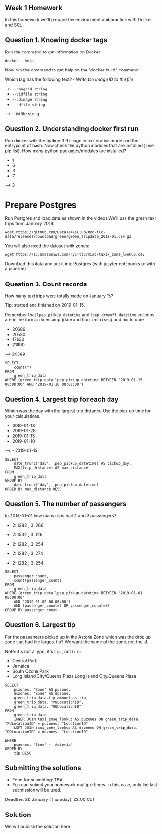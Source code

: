 ## Week 1 Homework

In this homework we'll prepare the environment 
and practice with Docker and SQL


## Question 1. Knowing docker tags

Run the command to get information on Docker 

```docker --help```

Now run the command to get help on the "docker build" command

Which tag has the following text? - *Write the image ID to the file* 

- `--imageid string`
- `--iidfile string`
- `--idimage string`
- `--idfile string`

--> --iidfile string 

## Question 2. Understanding docker first run 

Run docker with the python:3.9 image in an iterative mode and the entrypoint of bash.
Now check the python modules that are installed ( use pip list). 
How many python packages/modules are installed?

- 1
- 6
- 3
- 7

--> 3

# Prepare Postgres

Run Postgres and load data as shown in the videos
We'll use the green taxi trips from January 2019:

```wget https://github.com/DataTalksClub/nyc-tlc-data/releases/download/green/green_tripdata_2019-01.csv.gz```

You will also need the dataset with zones:

```wget https://s3.amazonaws.com/nyc-tlc/misc/taxi+_zone_lookup.csv```

Download this data and put it into Postgres (with jupyter notebooks or with a pipeline)


## Question 3. Count records 

How many taxi trips were totally made on January 15?

Tip: started and finished on 2019-01-15. 

Remember that `lpep_pickup_datetime` and `lpep_dropoff_datetime` columns are in the format timestamp (date and hour+min+sec) and not in date.

- 20689
- 20530
- 17630
- 21090

-->  20689
```
SELECT
	count(*)
FROM
	green_trip_data
WHERE (green_trip_data.lpep_pickup_datetime BETWEEN '2019-01-15 00:00:00' AND '2019-01-16 00:00:00')
```

## Question 4. Largest trip for each day

Which was the day with the largest trip distance
Use the pick up time for your calculations.

- 2019-01-18
- 2019-01-28
- 2019-01-15
- 2019-01-10

--> - 2019-01-15
```
SELECT
	date_trunc('day', lpep_pickup_datetime) AS pickup_day,
	MAX(trip_distance) AS max_distance
FROM
	green_trip_data
GROUP BY
	date_trunc('day', lpep_pickup_datetime)
ORDER BY max_distance DESC
```

## Question 5. The number of passengers

In 2019-01-01 how many trips had 2 and 3 passengers?
 
- 2: 1282 ; 3: 266
- 2: 1532 ; 3: 126
- 2: 1282 ; 3: 254
- 2: 1282 ; 3: 274

- 2: 1282 ; 3: 254
```
SELECT
	passenger_count,
	count(passenger_count)
FROM
	green_trip_data
WHERE (green_trip_data.lpep_pickup_datetime BETWEEN '2019-01-01 00:00:00'
	AND '2019-01-02 00:00:00')
	AND (passenger_count=2 OR passenger_count=3)
GROUP BY passenger_count
```
## Question 6. Largest tip

For the passengers picked up in the Astoria Zone which was the drop up zone that had the largest tip?
We want the name of the zone, not the id.

Note: it's not a typo, it's `tip` , not `trip`

- Central Park
- Jamaica
- South Ozone Park
- Long Island City/Queens Plaza
Long Island City/Queens Plaza

```
SELECT
	puzones. "Zone" AS puzone,
	dozones. "Zone" AS dozone,
	green_trip_data.tip_amount as tip,
	green_trip_data. "PULocationID",
	green_trip_data. "DOLocationID"
FROM
	green_trip_data
	INNER JOIN taxi_zone_lookup AS puzones ON green_trip_data. "PULocationID" = puzones. "LocationID"
	LEFT JOIN taxi_zone_lookup AS dozones ON green_trip_data. "DOLocationID" = dozones. "LocationID"

WHERE
	puzones. "Zone" = 'Astoria'
ORDER BY
	tip DESC
```

## Submitting the solutions

* Form for submitting: TBA
* You can submit your homework multiple times. In this case, only the last submission will be used. 

Deadline: 26 January (Thursday), 22:00 CET


## Solution

We will publish the solution here
